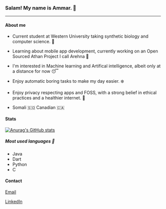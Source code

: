### Salam! My name is Ammar. :wave:
---

#### About me 
* Current student at Western University taking synthetic biology and computer science. :shell:

* Learning about mobile app development, currently working on an Open Sourced Athan Project I call Arehna :first_quarter_moon_with_face:

* I'm interested in Machine learning and Artifical intelligence, albeit only at a distance for now :sleeping:

* Enjoy automatic boring tasks to make my day easier. :snowflake:

* Enjoy privacy respecting apps and FOSS, with a strong belief in ethical practices and a healthier internet. :triumph:

* Somali :somalia: Canadian :canada:


#### Stats

[![Anurag's GitHub stats](https://github-readme-stats.vercel.app/api?username=a1ges)](https://github.com/anuraghazra/github-readme-stats&show_icons=true&theme=nord)

##### Most used languages :turtle: 
- Java
- Dart
- Python
- C


#### Contact

[Email](ammor@tuta.io)

[LinkedIn](https://www.linkedin.com/in/ammar-hussein-68b50517b/)

